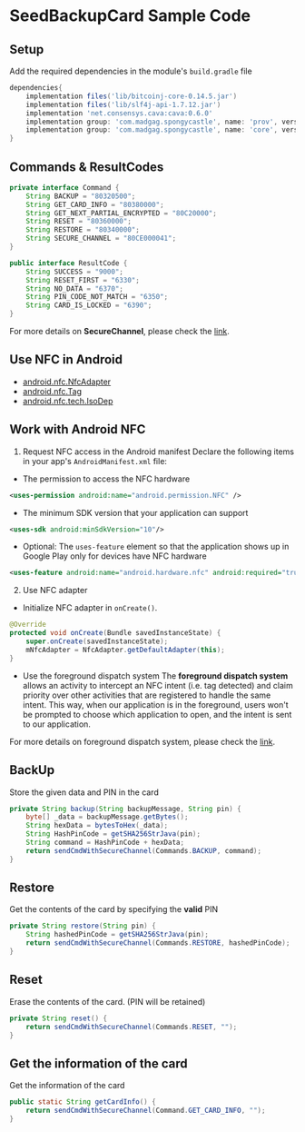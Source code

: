 # SeedBackupCard Sample Code

Setup
-----
Add the required dependencies in the module's ```build.gradle``` file
```groovy
dependencies{
    implementation files('lib/bitcoinj-core-0.14.5.jar')
    implementation files('lib/slf4j-api-1.7.12.jar')
    implementation 'net.consensys.cava:cava:0.6.0'
    implementation group: 'com.madgag.spongycastle', name: 'prov', version: '1.58.0.0'
    implementation group: 'com.madgag.spongycastle', name: 'core', version: '1.58.0.0'
}
```

Commands & ResultCodes
----------------------
```java
private interface Command {
    String BACKUP = "80320500";
    String GET_CARD_INFO = "80380000";
    String GET_NEXT_PARTIAL_ENCRYPTED = "80C20000";
    String RESET = "80360000";
    String RESTORE = "80340000";
    String SECURE_CHANNEL = "80CE000041";
}

public interface ResultCode {
    String SUCCESS = "9000";
    String RESET_FIRST = "6330";
    String NO_DATA = "6370";
    String PIN_CODE_NOT_MATCH = "6350";
    String CARD_IS_LOCKED = "6390";
}
```
For more details on **SecureChannel**, please check the [link](https://github.com/CoolBitX-Technology/seed-backup-card-android-sample/blob/master/SecureChannel.txt).

Use NFC in Android
------------------
- [android.nfc.NfcAdapter](https://developer.android.com/reference/android/nfc/NfcAdapter)
- [android.nfc.Tag](https://developer.android.com/reference/android/nfc/Tag)
- [android.nfc.tech.IsoDep](https://developer.android.com/reference/android/nfc/tech/IsoDep) 


Work with Android NFC
---------------------
1. Request NFC access in the Android manifest
Declare the following items in your app's ```AndroidManifest.xml``` file:

- The permission to access the NFC hardware
```xml
<uses-permission android:name="android.permission.NFC" />
``` 

- The minimum SDK version that your application can support
```xml
<uses-sdk android:minSdkVersion="10"/>
```

- Optional: The ```uses-feature``` element so that the application shows up in Google Play only for devices have NFC hardware
```xml
<uses-feature android:name="android.hardware.nfc" android:required="true" />
``` 

2. Use NFC adapter
- Initialize NFC adapter in ```onCreate()```.
```java
@Override
protected void onCreate(Bundle savedInstanceState) {
    super.onCreate(savedInstanceState);
    mNfcAdapter = NfcAdapter.getDefaultAdapter(this);
}
```
- Use the foreground dispatch system
The **foreground dispatch system** allows an activity to intercept an NFC intent (i.e. tag detected) 
and claim priority over other activities that are registered to handle the same intent. 
This way, when our application is in the foreground, 
users won't be prompted to choose which application to open, and the intent is sent to our application.

For more details on foreground dispatch system, please check the [link](https://developer.android.com/guide/topics/connectivity/nfc/advanced-nfc#foreground-dispatch).

BackUp
-----
Store the given data and PIN in the card
```java
private String backup(String backupMessage, String pin) {
    byte[] _data = backupMessage.getBytes();
    String hexData = bytesToHex(_data);
    String HashPinCode = getSHA256StrJava(pin);
    String command = HashPinCode + hexData;
    return sendCmdWithSecureChannel(Commands.BACKUP, command);
}
```

Restore
-------
Get the contents of the card by specifying the **valid** PIN
```java
private String restore(String pin) {
    String hashedPinCode = getSHA256StrJava(pin);
    return sendCmdWithSecureChannel(Commands.RESTORE, hashedPinCode);
}
```

Reset
-----
Erase the contents of the card. (PIN will be retained)
```java
private String reset() {
    return sendCmdWithSecureChannel(Commands.RESET, "");
}
```

Get the information of the card
-------------------------------
Get the information of the card
```java
public static String getCardInfo() {
    return sendCmdWithSecureChannel(Command.GET_CARD_INFO, "");
}
```
